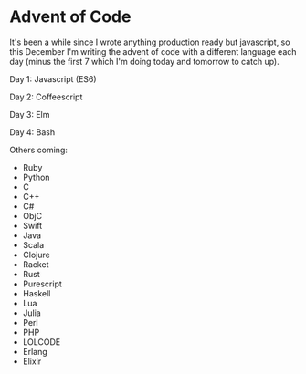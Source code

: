 Advent of Code
==============

It's been a while since I wrote anything production ready but javascript, so this December I'm writing the advent of code with a different language each day (minus the first 7 which I'm doing today and tomorrow to catch up).

Day 1: Javascript (ES6)

Day 2: Coffeescript

Day 3: Elm

Day 4: Bash

Others coming:
* Ruby
* Python
* C
* C++
* C#
* ObjC
* Swift
* Java
* Scala
* Clojure
* Racket
* Rust
* Purescript
* Haskell
* Lua
* Julia
* Perl
* PHP
* LOLCODE
* Erlang
* Elixir
